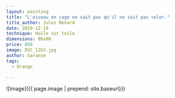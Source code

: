 ```yaml
---
layout: painting
title: "L'oiseau en cage ne sait pas qu'il ne sait pas voler."
title_author: Jules Renard
date: 2019-12-19
technique: Huile sur toile
dimensions: 80x80
price: 850
image: DSC_1263.jpg
author: Garanse
tags:
  - Orange
  
---
```

![Image]({{ page.image | prepend: site.baseurl}})
